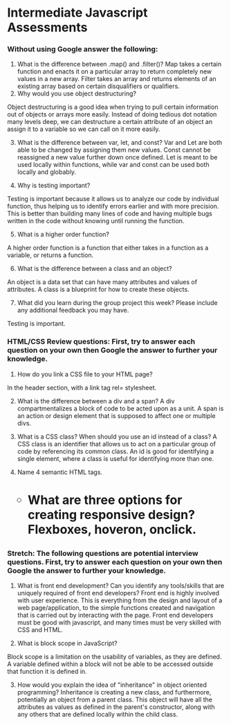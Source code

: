 # Intermediate Javascript Assessments

### Without using Google answer the following:

1. What is the difference between .map() and .filter()?
Map takes a certain function and enacts it on a particular array to return completely new values in a new array. Filter takes an array and returns elements of an existing array based on certain disqualifiers or qualifiers.
2. Why would you use object destructuring?

Object destructuring is a good idea when trying to pull certain information out of objects or arrays more easily. Instead of doing tedious dot notation many levels deep, we can destructure a certain attribute of an object an assign it to a variable so we can call on it more easily.


3. What is the difference between var, let, and const?
Var and Let are both able to be changed by assigning them new values. Const cannot be reassigned a new value further down once defined. Let is meant to be used locally within functions, while var and const can be used both locally and globably.


4. Why is testing important?

Testing is important because it allows us to analyze our code by individual function, thus helping us to identify errors earlier and with more precision. This is better than building many lines of code and having multiple bugs written in the code without knowing until running the function.

5. What is a higher order function?

A higher order function is a function that either takes in a function as a variable, or returns a function.

6. What is the difference between a class and an object?

An object is a data set that can have many attributes and values of attributes. A class is a blueprint for how to create these objects.

7. What did you learn during the group project this week? Please include any additional feedback you may have.

Testing is important.

### HTML/CSS Review questions: First, try to answer each question on your own then Google the answer to further your knowledge.

1. How do you link a CSS file to your HTML page?

In the header section, with a link tag rel= stylesheet.

2. What is the difference between a div and a span?
A div compartmentalizes a block of code to be acted upon as a unit. A span is an action or design element that is supposed to affect one or multiple divs.

3. What is a CSS class? When should you use an id instead of a class?
A CSS class is an identifier that allows us to act on a particular group of code by referencing its common class. An id is good for identifying a single element, where a class is useful for identifying more than one.

4. Name 4 semantic HTML tags. <p><ul><div><h1>

5. What are three options for creating responsive design?
Flexboxes, hoveron, onclick.

### Stretch: The following questions are potential interview questions. First, try to answer each question on your own then Google the answer to further your knowledge.

1. What is front end development? Can you identify any tools/skills that are uniquely required of front end developers?
Front end is highly involved with user experience. This is everything from the design and layout of a web page/application, to the simple functions created and navigation that is carried out by interacting with the page. Front end developers must be good with javascript, and many times must be very skilled with CSS and HTML.


2. What is block scope in JavaScript?

Block scope is a limitation on the usability of variables, as they are defined. A variable defined within a block will not be able to be accessed outside that function it is defined in.

3. How would you explain the idea of "inheritance" in object oriented programming?
Inheritance is creating a new class, and furthermore, potentially an object from a parent class. This object will have all the attributes as values as defined in the parent's constructor, along with any others that are defined locally within the child class.
